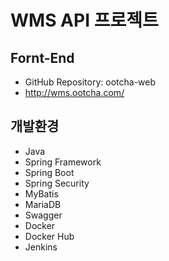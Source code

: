 # WMS API 프로젝트


## Fornt-End
- GitHub Repository: ootcha-web
- http://wms.ootcha.com/

## 개발환경
- Java
- Spring Framework
- Spring Boot
- Spring Security 
- MyBatis
- MariaDB
- Swagger
- Docker 
- Docker Hub 
- Jenkins 

